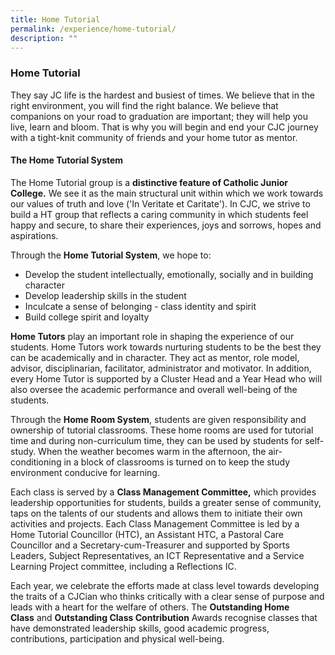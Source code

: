 ```yaml
---
title: Home Tutorial
permalink: /experience/home-tutorial/
description: ""
---
```

### **Home Tutorial**
They say JC life is the hardest and busiest of times. We believe that in the right environment, you will find the right balance. We believe that companions on your road to graduation are important; they will help you live, learn and bloom. That is why you will begin and end your CJC journey with a tight-knit community of friends and your home tutor as mentor.

#### **The Home Tutorial System**
The Home Tutorial group is a **distinctive feature of Catholic Junior College.** We see it as the main structural unit within which we work towards our values of truth and love ('In Veritate et Caritate'). In CJC, we strive to build a HT group that reflects a caring community in which students feel happy and secure, to share their experiences, joys and sorrows, hopes and aspirations.

Through the **Home Tutorial System**, we hope to:
*   Develop the student intellectually, emotionally, socially and in building character
*   Develop leadership skills in the student
*   Inculcate a sense of belonging - class identity and spirit
*   Build college spirit and loyalty

**Home Tutors** play an important role in shaping the experience of our students. Home Tutors work towards nurturing students to be the best they can be academically and in character. They act as mentor, role model, advisor, disciplinarian, facilitator, administrator and motivator. In addition, every Home Tutor is supported by a Cluster Head and a Year Head who will also oversee the academic performance and overall well-being of the students.

Through the **Home Room System**, students are given responsibility and ownership of tutorial classrooms. These home rooms are used for tutorial time and during non-curriculum time, they can be used by students for self-study. When the weather becomes warm in the afternoon, the air-conditioning in a block of classrooms is turned on to keep the study environment conducive for learning.

Each class is served by a **Class Management Committee,** which provides leadership opportunities for students, builds a greater sense of community, taps on the talents of our students and allows them to initiate their own activities and projects. Each Class Management Committee is led by a Home Tutorial Councillor (HTC), an Assistant HTC, a Pastoral Care Councillor and a Secretary-cum-Treasurer and supported by Sports Leaders, Subject Representatives, an ICT Representative and a Service Learning Project committee, including a Reflections IC.  
  
Each year, we celebrate the efforts made at class level towards developing the traits of a CJCian who thinks critically with a clear sense of purpose and leads with a heart for the welfare of others. The **Outstanding Home Class** and **Outstanding Class Contribution** Awards recognise classes that have demonstrated leadership skills, good academic progress, contributions, participation and physical well-being.